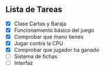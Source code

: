 ## Lista de Tareas

- [x] Clase Cartas y Baraja
- [x] Funcionamiento básico del juego
- [x] Comprobar que mano tienes
- [x] Jugar contra la CPU
- [x] Comprobar que jugador ha ganado
- [ ] Sistema de fichas
- [ ] Interfaz